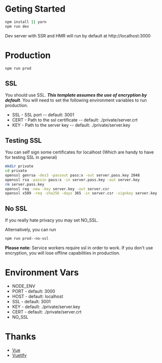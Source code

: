 # Geting Started
```bash
npm install || yarn
npm run dev
```
Dev server with SSR and HMR will run by default at http://localhost:3000

# Production
```bash
npm run prod
```

## SSL
You should use SSL. ___This template assumes the use of encryption by default___. You will need to set the following environment variables to run production.
* SSL - SSL port -- default: 3001
* CERT - Path to the ssl certificate -- default: ./private/server.crt
* KEY - Path to the server key -- default: ./private/server.key

## Testing SSL
You can self sign some certificates for localhost (Which are handy to have for testing SSL in general)
```bash
mkdir private
cd private
openssl genrsa -des3 -passout pass:x -out server.pass.key 2048
openssl rsa -passin pass:x -in server.pass.key -out server.key
rm server.pass.key
openssl req -new -key server.key -out server.csr
openssl x509 -req -sha256 -days 365 -in server.csr -signkey server.key -out server.crt
```

## No SSL
If you really hate privacy you may set NO_SSL.

Alternatively, you can run
```bash
npm run prod--no-ssl
```

__Please note:__ Service workers require ssl in order to work. If you don't use encryption, you will lose offline capabilities in production.

# Environment Vars
* NODE_ENV
* PORT - default: 3000
* HOST - default: localhost
* SSL - default: 3001
* KEY - default: ./private/server.key
* CERT - default: ./private/server.crt
* NO_SSL

# Thanks
* [Vue](https://vuejs.org/)
* [Vuetify](https://vuetifyjs.com/)
